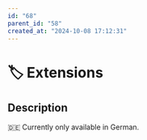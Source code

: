 ```yaml
---
id: "68"
parent_id: "58"
created_at: "2024-10-08 17:12:31"
---
```


# 🏷️ Extensions

## Description

🇩🇪 Currently only available in German.
